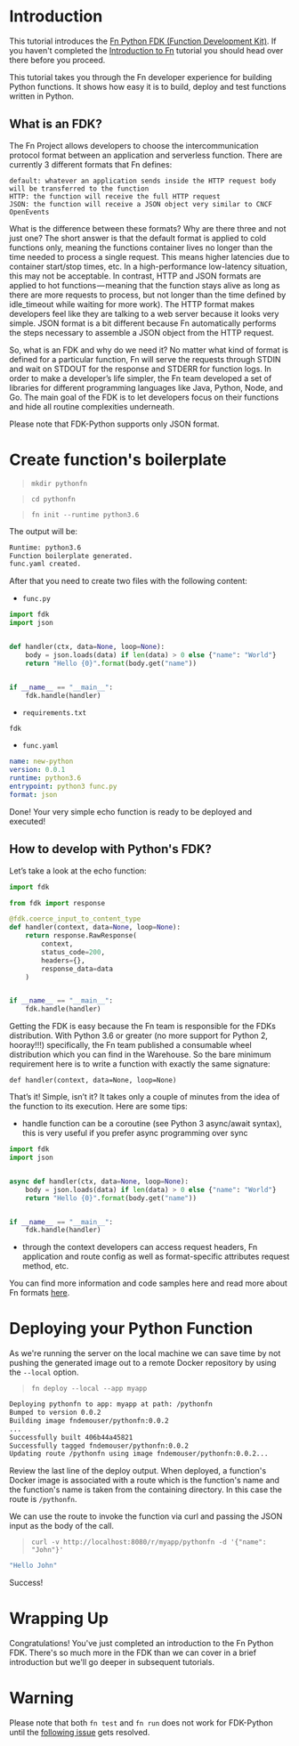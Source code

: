 # Introduction

This tutorial introduces the 
[Fn Python FDK (Function Development Kit)](https://github.com/fnproject/fdk-python). 
If you haven't completed the [Introduction to Fn](../Introduction/README.md)
tutorial you should head over there before you proceed.

This tutorial takes you through the Fn developer experience for building
Python functions. It shows how easy it is to build, deploy and test
functions written in Python.

## What is an FDK?

The Fn Project allows developers to choose the intercommunication protocol format between an application and serverless function. 
There are currently 3 different formats that Fn defines:

    default: whatever an application sends inside the HTTP request body will be transferred to the function
    HTTP: the function will receive the full HTTP request
    JSON: the function will receive a JSON object very similar to CNCF OpenEvents

What is the difference between these formats? Why are there three and not just one? 
The short answer is that the default format is applied to cold functions only, 
meaning the functions container lives no longer than the time needed to process a single request. 
This means higher latencies due to container start/stop times, etc. 
In a high-performance low-latency situation, this may not be acceptable. 
In contrast, HTTP and JSON formats are applied to hot functions — meaning that the function stays alive 
as long as there are more requests to process, but not longer than the time defined by idle_timeout while waiting for more work). 
The HTTP format makes developers feel like they are talking to a web server because it looks very simple. 
JSON format is a bit different because Fn automatically performs the steps necessary to assemble a JSON object from the HTTP request.

So, what is an FDK and why do we need it? No matter what kind of format is defined for a particular function, 
Fn will serve the requests through STDIN and wait on STDOUT for the response and STDERR for function logs. 
In order to make a developer’s life simpler, the Fn team developed a set of libraries for different programming languages like Java, Python, Node, and Go. 
The main goal of the FDK is to let developers focus on their functions and hide all routine complexities underneath.

Please note that FDK-Python supports only JSON format.

# Create function's boilerplate

>`mkdir pythonfn`

> `cd pythonfn`

>`fn init --runtime python3.6`

The output will be:
```sh
Runtime: python3.6
Function boilerplate generated.
func.yaml created.
```
After that you need to create two files with the following content:

   * `func.py`
   
```python
import fdk
import json


def handler(ctx, data=None, loop=None):
    body = json.loads(data) if len(data) > 0 else {"name": "World"}
    return "Hello {0}".format(body.get("name"))


if __name__ == "__main__":
    fdk.handle(handler)

```

   * `requirements.txt`
 
```text
fdk
```

   * `func.yaml`

```yaml
name: new-python
version: 0.0.1
runtime: python3.6
entrypoint: python3 func.py
format: json
```

Done! Your very simple echo function is ready to be deployed and executed!

## How to develop with Python's FDK?

Let’s take a look at the echo function:
```python
import fdk

from fdk import response

@fdk.coerce_input_to_content_type
def handler(context, data=None, loop=None):
    return response.RawResponse(
        context,
        status_code=200, 
        headers={}, 
        response_data=data
    )


if __name__ == "__main__":
    fdk.handle(handler)

```

Getting the FDK is easy because the Fn team is responsible for the FDKs distribution. 
With Python 3.6 or greater (no more support for Python 2, hooray!!!) specifically, the Fn team published a consumable wheel distribution which you can find in the Warehouse. 
So the bare minimum requirement here is to write a function with exactly the same signature:
```
def handler(context, data=None, loop=None)
```

That’s it! Simple, isn’t it? It takes only a couple of minutes from the idea of the function to its execution. Here are some tips:

   * handle function can be a coroutine (see Python 3 async/await syntax), this is very useful if you prefer async programming over sync

```python
import fdk
import json


async def handler(ctx, data=None, loop=None):
    body = json.loads(data) if len(data) > 0 else {"name": "World"}
    return "Hello {0}".format(body.get("name"))


if __name__ == "__main__":
    fdk.handle(handler)

```

   * through the context developers can access request headers, Fn application and route config as well as format-specific attributes request method, etc.

You can find more information and code samples here and read more about Fn formats [here](https://github.com/fnproject/fn/blob/master/docs/function-format.md).

# Deploying your Python Function

As we're running the server on the local machine we can save time by not pushing the
generated image out to a remote Docker repository by using the `--local`
option.

>`fn deploy --local --app myapp`

```sh
Deploying pythonfn to app: myapp at path: /pythonfn
Bumped to version 0.0.2
Building image fndemouser/pythonfn:0.0.2
...
Successfully built 406b44a45821
Successfully tagged fndemouser/pythonfn:0.0.2
Updating route /pythonfn using image fndemouser/pythonfn:0.0.2...
```

Review the last line of the deploy output.  When deployed, a function's
Docker image is associated with a route which is the function's name and
the function's name is taken from the containing directory.  In this
case the route is `/pythonfn`.

We can use the route to invoke the function via curl and passing the
JSON input as the body of the call.

> `curl -v http://localhost:8080/r/myapp/pythonfn -d '{"name": "John"}'`

```sh
"Hello John"
```

Success!

# Wrapping Up

Congratulations! You've just completed an introduction to the Fn Python FDK.
There's so much more in the FDK than we can cover in a brief
introduction but we'll go deeper in subsequent tutorials.

# Warning

Please note that both `fn test` and `fn run` does not work for FDK-Python until the [following issue](https://github.com/fnproject/cli/issues/156) gets resolved.
